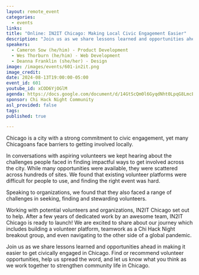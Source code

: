 ```yaml
---
layout: remote_event
categories:
  - events
links: 
title: "Online: IN2IT Chicago: Making Local Civic Engagement Easier"
description: "Join us as we share lessons learned and opportunities ahead in making it easier to get civically engaged in Chicago. Find or recommend volunteer opportunities, help us spread the word, and let us know what you think as we work together to strengthen community life in Chicago."
speakers:
  - Cameron Sow (he/him) - Product Development 
  - Wes Thorburn (he/him) - Web Development 
  - Deanna Franklin (she/her) - Design 
image: /images/events/601-in2it.png
image_credit:
date: 2024-08-13T19:00:00-05:00
event_id: 601
youtube_id: xCOD6YjOGlM
agenda: https://docs.google.com/document/d/14GtScQm0l6GyqdNht0LpqG8LmcEF7i3COjNJ06PaTj8/edit#
sponsor: Chi Hack Night Community
asl_provided: false
tags: 
published: true

---
```


Chicago is a city with a strong commitment to civic engagement, yet many Chicagoans face barriers to getting involved locally.

In conversations with aspiring volunteers we kept hearing about the challenges people faced in finding impactful ways to get involved across the city. While many opportunities were available, they were scattered across hundreds of sites. We found that existing volunteer platforms were difficult for people to use, and finding the right event was hard.

Speaking to organizations, we found that they also faced a range of challenges in seeking, finding and stewarding volunteers.

Working with potential volunteers and organizations, IN2IT Chicago set out to help. After a few years of dedicated work by an awesome team, IN2IT Chicago is ready to launch! We are excited to share about our journey which includes building a volunteer platform, teamwork as a Chi Hack Night breakout group, and even navigating to the other side of a global pandemic.

Join us as we share lessons learned and opportunities ahead in making it easier to get civically engaged in Chicago. Find or recommend volunteer opportunities, help us spread the word, and let us know what you think as we work together to strengthen community life in Chicago.